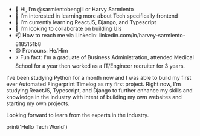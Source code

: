 - 👋 Hi, I’m @sarmientobengjii or Harvy Sarmiento
- 👀 I’m interested in learning more about Tech specifically frontend
- 🌱 I’m currently learning ReactJS, Django, and Typescript
- 💞️ I’m looking to collaborate on building UIs
- 📫 How to reach me via Linkedin: linkedin.com/in/harvey-sarmiento-8185151b8
- 😄 Pronouns: He/Him
- ⚡ Fun fact: I'm a graduate of Business Administration, attended Medical School for a year then worked as a IT/Engineer recruiter for 3 years.

I've been studying Python for a month now and I was able to build my first ever Automated Fingerprint Timelog as my first project. Right now, I'm studying ReactJS, Typescript, and Django to further enhance my skills and knowledge in the industry with intent of building my own websites and starting my own projects. 

Looking forward to learn from the experts in the industry. 

print('Hello Tech World')
<!---
sarmientobengjii/sarmientobengjii is a ✨ special ✨ repository because its `README.md` (this file) appears on your GitHub profile.
You can click the Preview link to take a look at your changes.
--->
